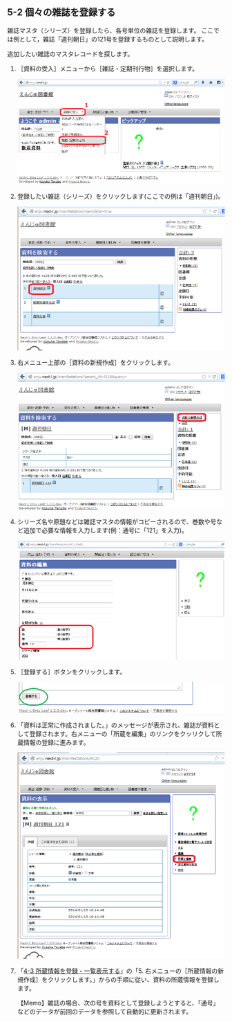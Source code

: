 5-2 個々の雑誌を登録する
------------------------

雑誌マスタ（シリーズ）を登録したら、各号単位の雑誌を登録します。
ここでは例として，雑誌「週刊朝日」の121号を登録するものとして説明します。

追加したい雑誌のマスタレコードを探します。

1. ［資料の受入］メニューから［雑誌・定期刊行物］を選択します。

   ![雑誌・定期刊行物](assets/images/serials_add_manifestation.png)
   
2. 登録したい雑誌（シリーズ）をクリックします(ここでの例は「週刊朝日」)。

   ![雑誌・定期刊行物の一覧](assets/images/serials_manifestations.png)
   
3. 右メニュー上部の［資料の新規作成］をクリックします。

   ![資料の新規作成](assets/images/serials_series_parent_add.png)
   
3. シリーズ名や原題などは雑誌マスタの情報がコピーされるので、巻数や号など追加で必要な情報を入力します(例：通号に「121」を入力)。

   ![通号等を入力](assets/images/image_operation_158.png)
   
4. ［登録する］ボタンをクリックします。

   ![登録する](assets/images/image_operation_160.png)
   
5. 「資料は正常に作成されました。」のメッセージが表示され、雑誌が資料として登録されます。右メニューの「所蔵を編集」のリンクをクッリクして所蔵情報の登録に進みます。

   ![資料は正常に作成されました](assets/images/serials_manifestation_added.png)
   
6. 「[4-3 所蔵情報を登録・一覧表示する](#span4-3-)」の「5. 右メニューの［所蔵情報の新規作成］をクリックします。」からの手順に従い、資料の所蔵情報を登録します。

   <div class="alert alert-info">【Memo】雑誌の場合、次の号を資料として登録しようとすると、「通号」などのデータが前回のデータを参照して自動的に更新されます。
   </div>
 
